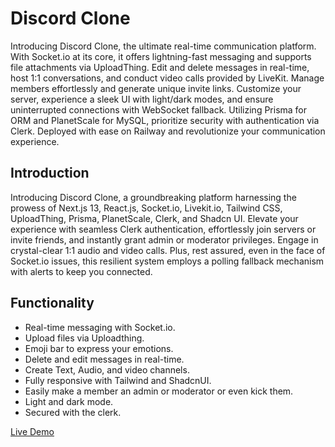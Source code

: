 # Discord Clone

Introducing Discord Clone, the ultimate real-time communication platform. With Socket.io at its core, it offers lightning-fast messaging and supports file attachments via UploadThing. Edit and delete messages in real-time, host 1:1 conversations, and conduct video calls provided by LiveKit. Manage members effortlessly and generate unique invite links. Customize your server, experience a sleek UI with light/dark modes, and ensure uninterrupted connections with WebSocket fallback. Utilizing Prisma for ORM and PlanetScale for MySQL, prioritize security with authentication via Clerk. Deployed with ease on Railway and revolutionize your communication experience.

## Introduction

Introducing Discord Clone, a groundbreaking platform harnessing the prowess of Next.js 13, React.js, Socket.io, Livekit.io, Tailwind CSS, UploadThing, Prisma, PlanetScale, Clerk, and Shadcn UI. Elevate your experience with seamless Clerk authentication, effortlessly join servers or invite friends, and instantly grant admin or moderator privileges. Engage in crystal-clear 1:1 audio and video calls. Plus, rest assured, even in the face of Socket.io issues, this resilient system employs a polling fallback mechanism with alerts to keep you connected.

## Functionality

- Real-time messaging with Socket.io. 
- Upload files via Uploadthing.
- Emoji bar to express your emotions.
- Delete and edit messages in real-time.
- Create Text, Audio, and video channels.
- Fully responsive with Tailwind and ShadcnUI.
- Easily make a member an admin or moderator or even kick them.
- Light and dark mode.
- Secured with the clerk.

[Live Demo](https://discord-clone-production-e325.up.railway.app)
